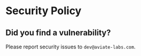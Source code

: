 # Security Policy

## Did you find a vulnerability?

Please report security issues to `dev@aviate-labs.com`.
